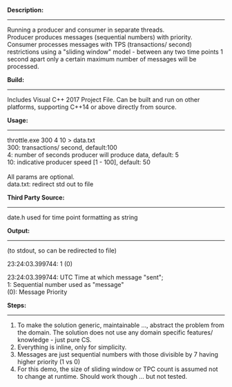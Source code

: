 <b>Description:</b>
_______
Running a producer and consumer in separate threads.<br>
  Producer produces messages (sequential numbers) with priority.<br>
  Consumer processes messages with TPS (transactions/ second) restrictions using a "sliding window" model - between any two time points 1 second apart only a certain maximum number of messages will be processed.<br>

<b>Build:</b>
_______
Includes Visual C++ 2017 Project File.
Can be built and run on other platforms, supporting C++14 or above directly from source.

<b>Usage:</b>
______

throttle.exe 300 4  10 > data.txt<br>
300: transactions/ second, default:100<br>
4: number of seconds producer will produce data, default: 5<br>
10: indicative producer speed [1 - 100], default: 50<br>
<br>
All params are optional.<br>
data.txt: redirect std out to file<br>

<b>Third Party Source:</b>
_______
date.h used for time point formatting as string<br>

<b>Output:</b>
_______
(to stdout, so can be redirected to file)

23:24:03.399744:	1 (0)

23:24:03.399744: UTC Time at which message "sent";<br>
1: Sequential number used as "message"<br>
(0): Message Priority<br>

<b>Steps:</b>
_____
1) To make the solution generic, maintainable ..., abstract the problem from the domain. The solution does not use any domain specific features/ knowledge - just pure CS.
2) Everything is inline, only for simplicity.
3) Messages are just sequential numbers with those divisible by 7 having higher priority (1 vs 0)
4) For this demo, the size of sliding window or TPC count is assumed not to change at runtime. Should work though ... but not tested.
